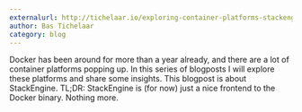 ```yaml
---
externalurl: http://tichelaar.io/exploring-container-platforms-stackengine
author: Bas Tichelaar
category: blog
---
```

Docker has been around for more than a year already, and there are a lot of container platforms popping up. In this series of blogposts I will explore these platforms and share some insights. This blogpost is about StackEngine. TL;DR: StackEngine is (for now) just a nice frontend to the Docker binary. Nothing more.
